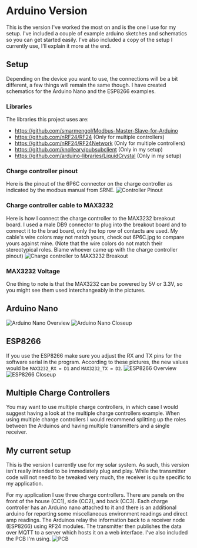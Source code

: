 # Arduino Version
This is the version I've worked the most on and is the one I use for my setup. I've included a couple of example arduino sketches and schematics so you can get started easily. I've also included a copy of the setup I currently use, I'll explain it more at the end.

## Setup
Depending on the device you want to use, the connections will be a bit different, a few things will remain the same though. I have created schematics for the Arduino Nano and the ESP8266 examples.

### Libraries
The libraries this project uses are:
- https://github.com/smarmengol/Modbus-Master-Slave-for-Arduino
- https://github.com/nRF24/RF24 (Only for multiple controllers)
- https://github.com/nRF24/RF24Network (Only for multiple controllers)
- https://github.com/knolleary/pubsubclient (Only in my setup)
- https://github.com/arduino-libraries/LiquidCrystal (Only in my setup)


### Charge controller pinout
Here is the pinout of the 6P6C connector on the charge controller as indicated by the modbus manual from SRNE.
![Controller Pinout](../Charge-Controller-Connector-Pinout.png)

### Charge controller cable to MAX3232
Here is how I connect the charge controller to the MAX3232 breakout board. I used a male DB9 connector to plug into the breakout board and to connect it to the brad board, only the top row of contacts are used. My cable's wire colors may not match yours, check out 6P6C.jpg to compare yours against mine. (Note that the wire colors do not match their stereotypical roles. Blame whoever came up with the charge controller pinout)
![Charge controller to MAX3232 Breakout](./Single-Charge-Controller/Photos%20and%20Schematics/Cable-to-MAX3232-Breakout-Closeup.jpg)

### MAX3232 Voltage
One thing to note is that the MAX3232 can be powered by 5V or 3.3V, so you might see them used interchangeably in the pictures.

## Arduino Nano
![Arduino Nano Overview](./Single-Charge-Controller/Photos%20and%20Schematics/Arduino-Nano-Overview.jpg)
![Arduino Nano Closeup](./Single-Charge-Controller/Photos%20and%20Schematics/Arduino-Nano-Closeup.jpg)

## ESP8266
If you use the ESP8266 make sure you adjust the RX and TX pins for the software serial in the program. According to these pictures, the new values would be `MAX3232_RX = D1` and `MAX3232_TX = D2`.
![ESP8266 Overview](./Single-Charge-Controller/Photos%20and%20Schematics/ESP8266-Overview.jpg)
![ESP8266 Closeup](./Single-Charge-Controller/Photos%20and%20Schematics/ESP8266-Closeup.jpg)

## Multiple Charge Controllers
You may want to use multiple charge controllers, in which case I would suggest having a look at the multiple charge controllers example. When using multiple charge controllers I would recommend splitting up the roles between the Arduinos and having multiple transmitters and a single receiver.

## My current setup

This is the version I currently use for my solar system.
As such, this version isn't really intended to be immediately plug and play. While the transmitter code will not need to be tweaked very much, the receiver is quite specific to my application.

For my application I use three charge controllers. There are panels on the front of the house (CC1), side (CC2), and back (CC3). Each charge controller has an Arduino nano attached to it and there is an additional arduino for reporting some miscellaneous environment readings and direct amp readings. The Arduinos relay the information back to a receiver node (ESP8266) using RF24 modules. The transmitter then publishes the data over MQTT to a server which hosts it on a web interface. I've also included the PCB I'm using.
![PCB](./My-Current-Seup/PCB%20and%20Schematic/Assembled-PCB.jpg)
